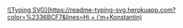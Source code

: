 [![Typing SVG](https://readme-typing-svg.herokuapp.com?color=%2336BCF7&lines=Hi,+ i'm+Konstantin)](https://git.io/typing-svg)
